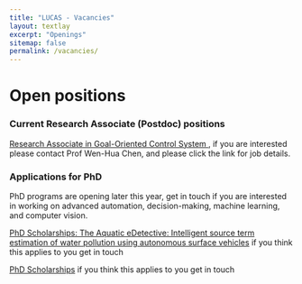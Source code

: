 ```yaml
---
title: "LUCAS - Vacancies"
layout: textlay
excerpt: "Openings"
sitemap: false
permalink: /vacancies/
---
```


# Open positions

### Current Research Associate (Postdoc) positions
[Research Associate in Goal-Oriented Control System ](https://vacancies.lboro.ac.uk/tlive_webrecruitment/wrd/run/ETREC107GF.open?VACANCY_ID=585387T83z&WVID=5913100PrZ&LANG=USA), if you are interested please contact Prof Wen-Hua Chen, and please click the link for job details.


### Applications for PhD

PhD programs are opening later this year, get in touch if you are interested in working on advanced automation, decision-making, machine learning, and computer vision.

[PhD Scholarships: The Aquatic eDetective: Intelligent source term estimation of water pollution using autonomous surface vehicles](https://www.lboro.ac.uk/study/postgraduate/research-degrees/phd-opportunities/the-aquatic-edetective-intelligent-source-term/) if you think this applies to you get in touch

[PhD Scholarships](https://www.lboro.ac.uk/study/postgraduate/fees-funding/research-degree-funding/china-scholarship-council/) if you think this applies to you get in touch  

<br>
<br>
<br>
<br>
